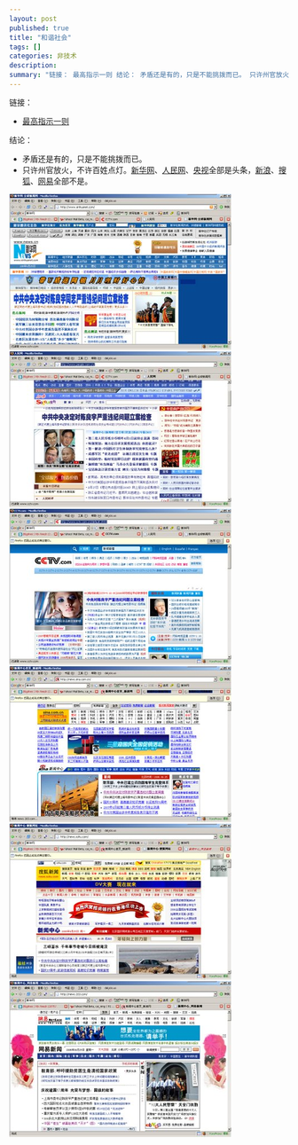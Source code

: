 ```yaml
---
layout: post
published: true
title: "和谐社会"
tags: []
categories: 非技术    
description: 
summary: "链接： 最高指示一则 结论： 矛盾还是有的，只是不能挑拨而已。 只许州官放火，不许百姓点灯。新华网、人民网、央视全部是头条，新浪、搜狐、网易全部不是。"
---
```

链接：  


 *  [最高指示一则][Link 1]

结论：

 *  矛盾还是有的，只是不能挑拨而已。
 *  只许州官放火，不许百姓点灯。[新华网][Link 2]、[人民网][Link 3]、[央视][Link 4]全部是头条，[新浪][Link 5]、[搜狐][Link 6]、[网易][Link 7]全部不是。

  
[![xinhua-795510.jpg][]][xinhua-795510.jpg 1]  
[![people-721588.jpg][]][people-721588.jpg 1]  
[![cctv-766625.jpg][]][cctv-766625.jpg 1]  
[![sina-767016.jpg][]][sina-767016.jpg 1]  
[![sohu-742315.jpg][]][sohu-742315.jpg 1]  
[![163-724196.jpg][]][163-724196.jpg 1]


[Link 1]: http://jajia.spaces.live.com/blog/cns!4D400B4E3183E3D8!1651.entry?_c=BlogPart#permalink
[Link 2]: http://www.xinhuanet.com/
[Link 3]: http://www.people.com.cn/
[Link 4]: http://www.cctv.com.cn/default.shtml
[Link 5]: http://news.sina.com.cn
[Link 6]: http://news.sohu.com
[Link 7]: http://news.163.com
[xinhua-795510.jpg]: /images/xinhua-795510.jpg
[xinhua-795510.jpg 1]: /images/xinhua-711738.jpg
[people-721588.jpg]: /images/people-721588.jpg
[people-721588.jpg 1]: /images/people-729358.jpg
[cctv-766625.jpg]: /images/cctv-766625.jpg
[cctv-766625.jpg 1]: /images/cctv-778929.jpg
[sina-767016.jpg]: /images/sina-767016.jpg
[sina-767016.jpg 1]: /images/sina-781232.jpg
[sohu-742315.jpg]: /images/sohu-742315.jpg
[sohu-742315.jpg 1]: /images/sohu-755109.jpg
[163-724196.jpg]: /images/163-724196.jpg
[163-724196.jpg 1]: /images/163-734551.jpg